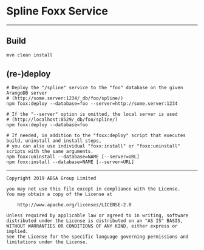 # Spline Foxx Service

---

## Build

```bash
mvn clean install
```

## (re-)deploy

```shell
# Deploy the "/spline" service to the "foo" database on the given ArangoDB server
# (http://some.server:1234/_db/foo/spline/)
npm foxx:deploy --database=foo --server=http://some.server:1234

# If the "--server" option is omitted, the local server is used
# (http://localhost:8529/_db/foo/spline/)
npm foxx:deploy --database=foo

# If needed, in addition to the "foxx:deploy" script that executes build, uninstall and install steps,
# you can also use individual "foxx:install" or "foxx:uninstall" scripts with the same arguments.
npm foxx:uninstall --database=NAME [--server=URL]
npm foxx:install --database=NAME [--server=URL]
```

---

    Copyright 2019 ABSA Group Limited

    you may not use this file except in compliance with the License.
    You may obtain a copy of the License at

        http://www.apache.org/licenses/LICENSE-2.0

    Unless required by applicable law or agreed to in writing, software
    distributed under the License is distributed on an "AS IS" BASIS,
    WITHOUT WARRANTIES OR CONDITIONS OF ANY KIND, either express or implied.
    See the License for the specific language governing permissions and
    limitations under the License.
